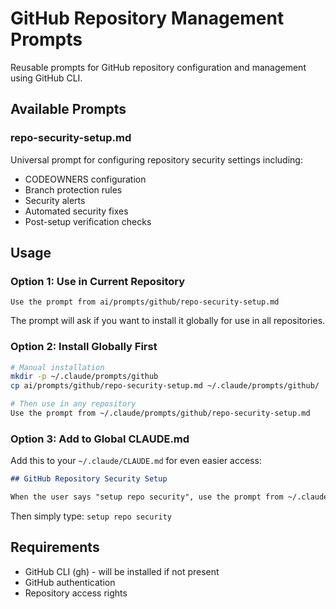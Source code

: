 # GitHub Repository Management Prompts

Reusable prompts for GitHub repository configuration and management using GitHub CLI.

## Available Prompts

### repo-security-setup.md
Universal prompt for configuring repository security settings including:
- CODEOWNERS configuration
- Branch protection rules
- Security alerts
- Automated security fixes
- Post-setup verification checks

## Usage

### Option 1: Use in Current Repository
```
Use the prompt from ai/prompts/github/repo-security-setup.md
```

The prompt will ask if you want to install it globally for use in all repositories.

### Option 2: Install Globally First
```bash
# Manual installation
mkdir -p ~/.claude/prompts/github
cp ai/prompts/github/repo-security-setup.md ~/.claude/prompts/github/

# Then use in any repository
Use the prompt from ~/.claude/prompts/github/repo-security-setup.md
```

### Option 3: Add to Global CLAUDE.md
Add this to your `~/.claude/CLAUDE.md` for even easier access:

```markdown
## GitHub Repository Security Setup

When the user says "setup repo security", use the prompt from ~/.claude/prompts/github/repo-security-setup.md
```

Then simply type: `setup repo security`

## Requirements

- GitHub CLI (gh) - will be installed if not present
- GitHub authentication
- Repository access rights

